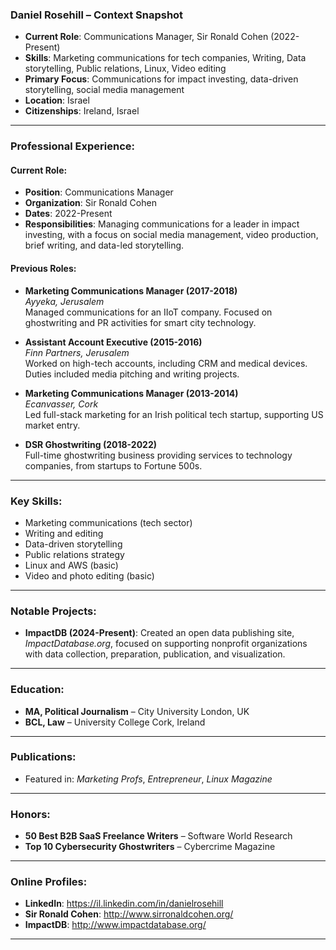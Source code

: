 
### **Daniel Rosehill – Context Snapshot**

- **Current Role**: Communications Manager, Sir Ronald Cohen (2022-Present)
- **Skills**: Marketing communications for tech companies, Writing, Data storytelling, Public relations, Linux, Video editing
- **Primary Focus**: Communications for impact investing, data-driven storytelling, social media management
- **Location**: Israel
- **Citizenships**: Ireland, Israel

---

### **Professional Experience**:

#### **Current Role**:
- **Position**: Communications Manager
- **Organization**: Sir Ronald Cohen  
- **Dates**: 2022-Present  
- **Responsibilities**: Managing communications for a leader in impact investing, with a focus on social media management, video production, brief writing, and data-led storytelling.

#### **Previous Roles**:
- **Marketing Communications Manager (2017-2018)**  
  *Ayyeka, Jerusalem*  
  Managed communications for an IIoT company. Focused on ghostwriting and PR activities for smart city technology.
  
- **Assistant Account Executive (2015-2016)**  
  *Finn Partners, Jerusalem*  
  Worked on high-tech accounts, including CRM and medical devices. Duties included media pitching and writing projects.
  
- **Marketing Communications Manager (2013-2014)**  
  *Ecanvasser, Cork*  
  Led full-stack marketing for an Irish political tech startup, supporting US market entry.
  
- **DSR Ghostwriting (2018-2022)**  
  Full-time ghostwriting business providing services to technology companies, from startups to Fortune 500s.

---

### **Key Skills**:
- Marketing communications (tech sector)
- Writing and editing
- Data-driven storytelling
- Public relations strategy
- Linux and AWS (basic)
- Video and photo editing (basic)

---

### **Notable Projects**:

- **ImpactDB (2024-Present)**: Created an open data publishing site, *ImpactDatabase.org*, focused on supporting nonprofit organizations with data collection, preparation, publication, and visualization.

---

### **Education**:
- **MA, Political Journalism** – City University London, UK  
- **BCL, Law** – University College Cork, Ireland

---

### **Publications**:
- Featured in: *Marketing Profs*, *Entrepreneur*, *Linux Magazine*

---

### **Honors**:
- **50 Best B2B SaaS Freelance Writers** – Software World Research  
- **Top 10 Cybersecurity Ghostwriters** – Cybercrime Magazine

---

### **Online Profiles**:
- **LinkedIn**: https://il.linkedin.com/in/danielrosehill  
- **Sir Ronald Cohen**: http://www.sirronaldcohen.org/  
- **ImpactDB**: http://www.impactdatabase.org/

---

 